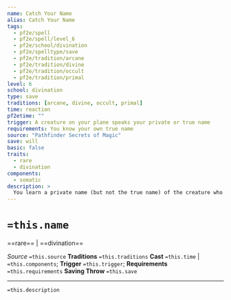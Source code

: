 ```yaml
---
name: Catch Your Name
alias: Catch Your Name
tags:
  - pf2e/spell
  - pf2e/spell/level_6
  - pf2e/school/divination
  - pf2e/spelltype/save
  - pf2e/tradition/arcane
  - pf2e/tradition/divine
  - pf2e/tradition/occult
  - pf2e/tradition/primal
level: 6
school: divination
type: save
traditions: [arcane, divine, occult, primal]
time: reaction
pf2etime: ""
trigger: A creature on your plane speaks your private or true name
requirements: You know your own true name
source: "Pathfinder Secrets of Magic"
save: will
basic: false
traits:
  - rare
  - divination
components:
  - somatic
description: >
  You learn a private name (but not the true name) of the creature who spoke your name, as well as their precise location, unless they succeed at a Will save to negate the effect. You are aware any time the trigger conditions are met as long as you have the spell prepared or in your repertoire. There is no way to distinguish one trigger of this spell from another without actually casting the spell. This can become a nuisance if you are so famous that your name is regularly on others' lips.
---
```

# `=this.name`
==rare== | ==divination==

*Source* `=this.source`
**Traditions** `=this.traditions`
**Cast** `=this.time` | `=this.components`; **Trigger** `=this.trigger`; **Requirements** `=this.requirements`
**Saving Throw** `=this.save`

***
`=this.description`